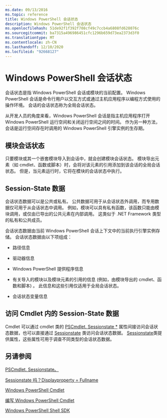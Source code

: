 ```yaml
---
ms.date: 09/13/2016
ms.topic: reference
title: Windows PowerShell 会话状态
description: Windows PowerShell 会话状态
ms.openlocfilehash: 51de92f1f392f708cf49c7ccb4a6808fd628076c
ms.sourcegitcommit: ba7315a496986451cfc1296b659d73ea2373d3f0
ms.translationtype: MT
ms.contentlocale: zh-CN
ms.lasthandoff: 12/10/2020
ms.locfileid: "92668127"
---
```

# <a name="windows-powershell-session-state"></a>Windows PowerShell 会话状态

会话状态是指 Windows PowerShell 会话或模块的当前配置。 Windows PowerShell 会话是命令行用户以交互方式或通过主机应用程序以编程方式使用的操作环境。 会话的会话状态称为全局会话状态。

从开发人员的角度来看，Windows PowerShell 会话是指主机应用程序打开 Windows PowerShell 运行空间和关闭运行空间之间的时间。 作为另一种方法，会话是运行空间存在时调用的 Windows PowerShell 引擎实例的生存期。

## <a name="module-session-state"></a>模块会话状态

只要模块或其一个嵌套模块导入到会话中，就会创建模块会话状态。 模块导出元素（如 cmdlet、函数或脚本）时，会将对该元素的引用添加到该会话的全局会话状态。 但是，当元素运行时，它将在模块的会话状态中执行。

## <a name="session-state-data"></a>Session-State 数据

会话状态数据可以是公共或私有。 公共数据可用于从会话状态外调用，而专用数据仅可用于从会话状态中调用。 例如，模块可以具有私有函数，该函数只能由模块调用，或仅由已导出的公共元素在内部调用。 这类似于 .NET Framework 类型的私有和公共成员。

会话状态数据由当前 Windows PowerShell 会话上下文中的当前执行引擎实例存储。 会话状态数据由以下项组成：

- 路径信息

- 驱动器信息

- Windows PowerShell 提供程序信息

- 有关导入的模块以及模块元素的引用的信息 (例如，由模块导出的 cmdlet、函数和脚本) 。 此信息和这些引用仅适用于全局会话状态。

- 会话状态变量信息

## <a name="accessing-session-state-data-within-cmdlets"></a>访问 Cmdlet 内的 Session-State 数据

Cmdlet 可以通过 cmdlet 类的 [PSCmdlet. Sessionstate *](/dotnet/api/System.Management.Automation.PSCmdlet.SessionState) 属性间接访问会话状态数据，也可以直接通过 [Sessionstate](/dotnet/api/System.Management.Automation.SessionState) 类访问会话状态数据。 [Sessionstate](/dotnet/api/System.Management.Automation.SessionState)类提供属性，这些属性可用于调查不同类型的会话状态数据。

## <a name="see-also"></a>另请参阅

[PSCmdlet. Sessionstate。](/dotnet/api/System.Management.Automation.PSCmdlet.SessionState)

[Sessionstate 吗？Displayproperty = Fullname](/dotnet/api/System.Management.Automation.SessionState)

[Windows PowerShell Cmdlet](./cmdlet-overview.md)

[编写 Windows PowerShell Cmdlet](./writing-a-windows-powershell-cmdlet.md)

[Windows PowerShell Shell SDK](../windows-powershell-reference.md)
